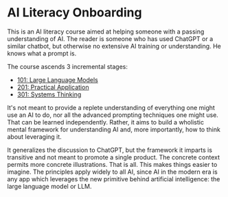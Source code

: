 # AI Literacy Onboarding

This is an AI literacy course aimed at helping someone with a passing understanding of AI.  The reader is someone who has used ChatGPT or a similar chatbot, but otherwise no extensive AI training or understanding.  He knows what a prompt is.

The course ascends 3 incremental stages:
* [101: Large Language Models](./101/)
* [201: Practical Application](./201/)
* [301: Systems Thinking](./301/)

It's not meant to provide a replete understanding of everything one might use an AI to do, nor all the advanced prompting techniques one might use.  That can be learned independently.  Rather, it aims to build a wholistic mental framework for understanding AI and, more importantly, how to think about leveraging it.

It generalizes the discussion to ChatGPT, but the framework it imparts is transitive and not meant to promote a single product.  The concrete context permits more concrete illustrations.  That is all.  This makes things easier to imagine.  The principles apply widely to all AI, since AI in the modern era is any app which leverages the new primitive behind artificial intelligence: the large language model or LLM.
